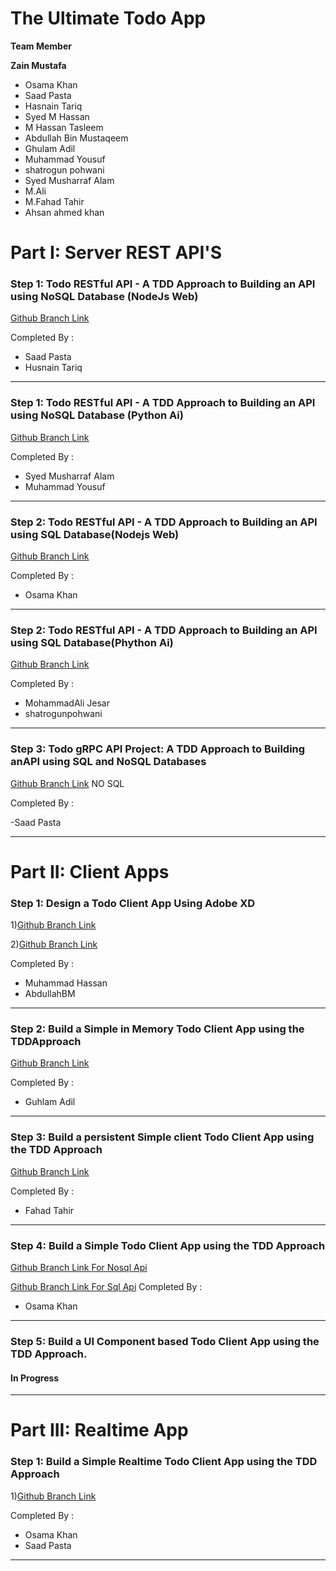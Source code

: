# The Ultimate Todo App
**Team Member**


**Zain Mustafa**
- Osama Khan
- Saad Pasta
 - Hasnain Tariq
 - Syed M Hassan
 - M Hassan Tasleem
 - Abdullah Bin Mustaqeem
 - Ghulam Adil
 - Muhammad Yousuf
 - shatrogun pohwani
 - Syed Musharraf Alam
 - M.Ali
 - M.Fahad Tahir
 - Ahsan ahmed khan

  

# Part I: Server REST API'S
### Step 1: Todo RESTful API - A TDD Approach to Building an API using NoSQL Database (NodeJs Web)

[Github Branch Link](https://github.com/zainmustafa/ultimate_todo/tree/nosql-api)

Completed By :

 - Saad Pasta 
 - Husnain Tariq 
 ---
 ### Step 1: Todo RESTful API - A TDD Approach to Building an API using NoSQL Database (Python Ai)

[Github Branch Link](https://github.com/zainmustafa/ultimate_todo/tree/flask_api_nosql)

Completed By :

 -  Syed Musharraf Alam
 - Muhammad Yousuf
 ----
 
 ### Step 2: Todo RESTful API - A TDD Approach to Building an API using SQL Database(Nodejs Web)
[Github Branch Link](https://github.com/zainmustafa/ultimate_todo/tree/postgresql-node-api)

Completed By :

 - Osama Khan
 ----
 ### Step 2: Todo RESTful API - A TDD Approach to Building an API using SQL Database(Phython Ai)
[Github Branch Link](https://github.com/zainmustafa/ultimate_todo/tree/flask_PostgresSql)

Completed By :

 - MohammadAli Jesar
 - shatrogunpohwani
 ----
 ### Step 3: Todo gRPC API Project: A TDD Approach to Building anAPI using SQL and NoSQL Databases

[Github Branch Link](https://github.com/zainmustafa/ultimate_todo/tree/grpc-node-api)
NO SQL 

Completed By :

  -Saad Pasta

 ----

# Part II: Client Apps
### Step 1: Design a Todo Client App Using Adobe XD
1)[Github Branch Link](https://github.com/zainmustafa/ultimate_todo/tree/todo-UI/UX)

2)[Github Branch Link](https://github.com/zainmustafa/ultimate_todo/tree/Part2-Step1-UI)

Completed By :

 - Muhammad Hassan 
 - AbdullahBM
 ---
 ### Step 2: Build a Simple in Memory Todo Client App using the TDDApproach
[Github Branch Link](https://github.com/zainmustafa/ultimate_todo/tree/in-memory-todo-app)

Completed By :
 - Guhlam Adil
 ---
 ### Step 3: Build a persistent Simple client Todo Client App using the TDD Approach

[Github Branch Link](https://github.com/zainmustafa/ultimate_todo/tree/presistent-client-todo-indexedDb)

Completed By :
 - Fahad Tahir
 ---
 ### Step 4: Build a Simple Todo Client App using the TDD Approach
 
[Github Branch Link For Nosql Api](https://github.com/zainmustafa/ultimate_todo/tree/simple-todo-client-nosql-api)

[Github Branch Link For Sql Api](https://github.com/zainmustafa/ultimate_todo/tree/simple-todo-client-sql-api)
Completed By :
 - Osama Khan
 ---
### Step 5: Build a UI Component based Todo Client App using the TDD Approach.

#### In Progress

 ---
# Part III: Realtime App
### Step 1: Build a Simple Realtime Todo Client App using the TDD Approach

1)[Github Branch Link](https://github.com/zainmustafa/ultimate_todo/tree/realtime-react-todo)

Completed By :
 - Osama Khan
 - Saad Pasta
 ---

